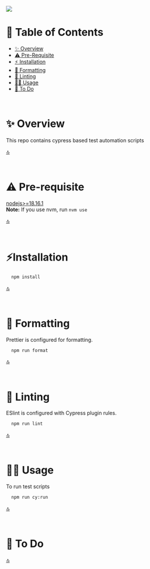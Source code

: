 [<img src="https://img.shields.io/badge/BUILT WITH-CYPRESS-COLOR.svg?logo=LOGO">](LINK)

# 📖 Table of Contents

- [✨ Overview](#overview)
- [⚠️ Pre-Requisite](#pre-requisite)
- [⚡️ Installation](#installation-)
- [💾 Formatting](#formatting)
- [👀 Linting](#linting)
- [👨‍💻 Usage](#usage-)
- [📄 To Do](#to-do)

</br>

# ✨ Overview

This repo contains cypress based test automation scripts

[🔝](#)

</br>

# ⚠️ Pre-requisite

[nodejs>=18.16.1](https://nodejs.org/en) \
 **Note:** If you use nvm, run `nvm use`

[🔝](#)

</br>

# ⚡️Installation

```bash
  npm install
```

[🔝](#)

</br>

# 💾 Formatting

Prettier is configured for formatting.

```bash
  npm run format
```

[🔝](#)

</br>

# 👀 Linting

ESlint is configured with Cypress plugin rules.

```bash
  npm run lint
```

[🔝](#)

</br>

# 👨‍💻 Usage

To run test scripts

```bash
  npm run cy:run
```

[🔝](#)

</br>

# 📄 To Do

[🔝](#)
